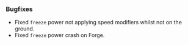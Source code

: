 ### Bugfixes
- Fixed `freeze` power not applying speed modifiers whilst not on the ground.
- Fixed `freeze` power crash on Forge.